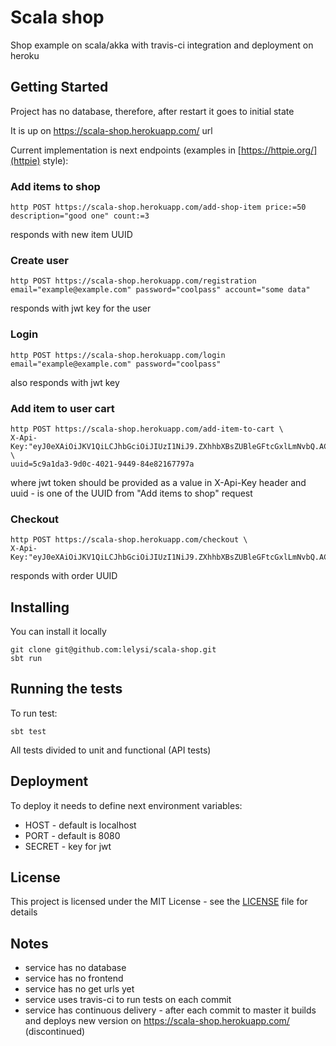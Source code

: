# Scala shop

Shop example on scala/akka with travis-ci integration and deployment on heroku

## Getting Started

Project has no database, therefore, after restart it goes to initial state

It is up on https://scala-shop.herokuapp.com/ url

Current implementation is next endpoints (examples in [https://httpie.org/](httpie) style):

### Add items to shop
```
http POST https://scala-shop.herokuapp.com/add-shop-item price:=50 description="good one" count:=3
```
responds with new item UUID

### Create user
```
http POST https://scala-shop.herokuapp.com/registration email="example@example.com" password="coolpass" account="some data" 
```
responds with jwt key for the user

### Login
```
http POST https://scala-shop.herokuapp.com/login email="example@example.com" password="coolpass"
```
also responds with jwt key

### Add item to user cart
```
http POST https://scala-shop.herokuapp.com/add-item-to-cart \ 
X-Api-Key:"eyJ0eXAiOiJKV1QiLCJhbGciOiJIUzI1NiJ9.ZXhhbXBsZUBleGFtcGxlLmNvbQ.ACyRmboxoQ3LvT_ZNnDGKfd1rnGH3pu0XL_wk4uGMYQ" \
uuid=5c9a1da3-9d0c-4021-9449-84e82167797a
```
where jwt token should be provided as a value in X-Api-Key header
and uuid - is one of the UUID from "Add items to shop" request

### Checkout
```
http POST https://scala-shop.herokuapp.com/checkout \
X-Api-Key:"eyJ0eXAiOiJKV1QiLCJhbGciOiJIUzI1NiJ9.ZXhhbXBsZUBleGFtcGxlLmNvbQ.ACyRmboxoQ3LvT_ZNnDGKfd1rnGH3pu0XL_wk4uGMYQ"
```
responds with order UUID

## Installing

You can install it locally

```
git clone git@github.com:lelysi/scala-shop.git
sbt run
```

## Running the tests

To run test:

```
sbt test
```

All tests divided to unit and functional (API tests)

## Deployment

To deploy it needs to define next environment variables:
* HOST - default is localhost
* PORT - default is 8080
* SECRET - key for jwt

## License

This project is licensed under the MIT License - see the [LICENSE](LICENSE) file for details

## Notes

* service has no database
* service has no frontend
* service has no get urls yet
* service uses travis-ci to run tests on each commit
* service has continuous delivery - after each commit to master it builds and deploys new version on https://scala-shop.herokuapp.com/ (discontinued)
